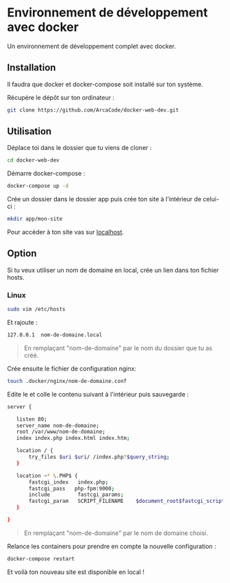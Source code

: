

# Environnement de développement avec docker

Un environnement de développement complet avec docker.

## Installation

Il faudra que docker et docker-compose soit installé sur ton système.

Récupére le dépôt sur ton ordinateur :

```bash
git clone https://github.com/ArcaCode/docker-web-dev.git
```

## Utilisation

Déplace toi dans le dossier que tu viens de cloner :

```bash
cd docker-web-dev
```

Démarre docker-compose :

```bash
docker-compose up -d
```

Crée un dossier dans le dossier app puis crée ton site à l'intérieur de celui-ci :

```bash
mkdir app/mon-site
```

Pour accéder à ton site vas sur [localhost](http://localhost/).

## Option
Si tu veux utiliser un nom de domaine en local, crée un lien dans ton fichier hosts.

### Linux

```bash
sudo vim /etc/hosts
```
Et rajoute :

```bash
127.0.0.1  nom-de-domaine.local
```
> En remplaçant "nom-de-domaine" par le nom du dossier que tu as créé.

Crée ensuite le fichier de configuration nginx:

```bash
touch .docker/nginx/nom-de-domaine.conf
```

Edite le et colle le contenu suivant à l'intérieur puis sauvegarde :

```bash
server {

   listen 80;
   server_name nom-de-domaine;
   root /var/www/nom-de-domaine;
   index index.php index.html index.htm;

   location / {
       try_files $uri $uri/ /index.php?$query_string;
   }

   location ~* \.PHP$ {
       fastcgi_index   index.php;
       fastcgi_pass   php-fpm:9000;
       include         fastcgi_params;
       fastcgi_param   SCRIPT_FILENAME    $document_root$fastcgi_script_name;
   }

}

```
> En remplaçant "nom-de-domaine" par le nom de domaine choisi.

Relance les containers pour prendre en compte la nouvelle configuration :

```bash
docker-compose restart
```

Et voilà ton nouveau site est disponible en local !
